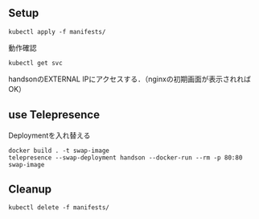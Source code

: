 ## Setup
```
kubectl apply -f manifests/
```

動作確認
```
kubectl get svc
```
handsonのEXTERNAL IPにアクセスする．（nginxの初期画面が表示されればOK）

## use Telepresence
Deploymentを入れ替える
```
docker build . -t swap-image
telepresence --swap-deployment handson --docker-run --rm -p 80:80 swap-image
```

## Cleanup
```
kubectl delete -f manifests/
```